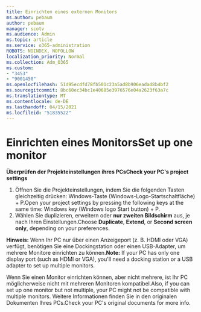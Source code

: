 ```yaml
---
title: Einrichten eines externen Monitors
ms.author: pebaum
author: pebaum
manager: scotv
ms.audience: Admin
ms.topic: article
ms.service: o365-administration
ROBOTS: NOINDEX, NOFOLLOW
localization_priority: Normal
ms.collection: Adm_O365
ms.custom:
- "3453"
- "9001450"
ms.openlocfilehash: 51d95ecdfd78fb501c23a5ad8b906eadad8b4bf2
ms.sourcegitcommit: 8bc60ec34bc1e40685e3976576e04a2623f63a7c
ms.translationtype: MT
ms.contentlocale: de-DE
ms.lasthandoff: 04/15/2021
ms.locfileid: "51835522"
---
```

# <a name="set-up-one-monitor"></a><span data-ttu-id="224b0-102">Einrichten eines Monitors</span><span class="sxs-lookup"><span data-stu-id="224b0-102">Set up one monitor</span></span>

<span data-ttu-id="224b0-103">**Überprüfen der Projekteinstellungen ihres PCs**</span><span class="sxs-lookup"><span data-stu-id="224b0-103">**Check your PC's project settings**</span></span>

1. <span data-ttu-id="224b0-104">Öffnen Sie die Projekteinstellungen, indem Sie die folgenden Tasten gleichzeitig drücken: Windows-Taste (Windows-Logo-Startschaltfläche) + P.</span><span class="sxs-lookup"><span data-stu-id="224b0-104">Open your project settings by pressing the following keys at the same time: Windows key (Windows logo Start button) + P.</span></span>
2. <span data-ttu-id="224b0-105">Wählen Sie duplizieren, erweitern oder **nur zweiten Bildschirm** aus, je nach Ihren Einstellungen.</span><span class="sxs-lookup"><span data-stu-id="224b0-105">Choose **Duplicate**, **Extend**, or **Second screen only**, depending on your preferences.</span></span>

<span data-ttu-id="224b0-106">**Hinweis:** Wenn Ihr PC nur über einen Anzeigeport (z. B. HDMI oder VGA) verfügt, benötigen Sie eine Dockingstation oder einen USB-Adapter, um mehrere Monitore einrichten zu können.</span><span class="sxs-lookup"><span data-stu-id="224b0-106">**Note:** If your PC has only one display port (such as HDMI or VGA), you'll need a docking station or a USB adapter to set up multiple monitors.</span></span>

<span data-ttu-id="224b0-107">Wenn Sie einen Monitor einrichten können, aber nicht mehrere, ist Ihr PC möglicherweise nicht mit mehreren Monitoren kompatibel.</span><span class="sxs-lookup"><span data-stu-id="224b0-107">Also, if you can set up one monitor but not multiple, your PC might not be compatible with multiple monitors.</span></span> <span data-ttu-id="224b0-108">Weitere Informationen finden Sie in den originalen Dokumenten Ihres PCs.</span><span class="sxs-lookup"><span data-stu-id="224b0-108">Check your PC's original documents for more info.</span></span>
